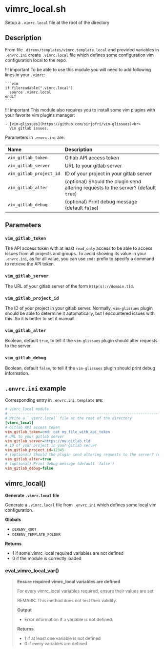 # vimrc_local.sh

Setup a `.vimrc.local` file at the root of the directory

## Description


From file `.direnv/templates/vimrc.template.local` and provided variables in
`.envrc.ini` create `.vimrc.local` file which defines some configuration
vim configuration local to the repo.

!!! important
    To be able to use this module you will need to add following lines in
    your `.vimrc`:

    ```vim
    if filereadable(".vimrc.local")
      source .vimrc.local
    endif
    ```

!!! important
    This module also requires you to install some vim plugins with your
    favorite vim plugins manager:

    - [vim-glissues](https://github.com/sirjofri/vim-glissues)<br>
      Vim gitlab issues.

Parameters in `.envrc.ini` are:

<center>

| Name                    | Description                                                                         |
| :---------------------- | :---------------------------------------------------------------------------------- |
| `vim_gitlab_token`      | Gitlab API access token                                                             |
| `vim_gitlab_server`     | URL to your gitlab server                                                           |
| `vim_gitlab_project_id` | ID of your project in your gitlab server                                            |
| `vim_gitlab_alter`      | (optional) Should the plugin send altering requests to the server? (default `true`) |
| `vim_gitlab_debug`      | (optional) Print debug message (default `false`)                                    |

</center>


## Parameters

### `vim_gitlab_token`

The API access token with at least `read_only` access to be able to access
issues from all projects and groups. To avoid showing its value in your
`.envrc.ini`, as for all value, you can use `cmd:` prefix to specify a
command to retrieve the API token.

### `vim_gitlab_server`

The URL of your gitlab server of the form `http(s)://domain.tld`.

### `vim_gitlab_project_id`

The ID of your project in your gitlab server. Normally, `vim-glissues`
plugin should be able to determine it automatically, but I encountered
issues with this. So it is better to set it manuall.

### `vim_gitlab_alter`

Boolean, default `true`, to tell if the `vim-glissues` plugin should alter
requests to the server.

### `vim_gitlab_debug`

Boolean, default `false`, to tell if the `vim-glissues` plugin should print
debug information.

## `.envrc.ini` example

Corresponding entry in `.envrc.ini.template` are:

```ini
# vimrc_local module
# ------------------------------------------------------------------------------
# Write a `.vimrc.local` file at the root of the directory
[vimrc_local]
# Gitlab API access token
vim_gitlab_token=cmd: cat my_file_with_api_token
# URL to your gitlab server
vim_gitlab_server=https://my.gitlab.tld
# ID of your project in your gitlab server
vim_gitlab_project_id=12345
# (optional) Should the plugin send altering requests to the server? (default `true`)
vim_gitlab_alter=true
# (optional) Print debug message (default `false`)
vim_gitlab_debug=false
```



## vimrc_local()

 **Generate `.vimrc.local` file**
 
 Generate a `.vimrc.local` file from `.envrc.ini` which defines some
 local vim configuration.

 **Globals**

 - `DIRENV_ROOT`
 - `DIRENV_TEMPLATE_FOLDER`

 **Returns**

 - 1 if some vimrc_local required variables are not defined
 - 0 if the module is correctly loaded

### eval_vimrc_local_var()

> **Ensure required vimrc_local variables are defined**
> 
> For every vimrc_local variables required, ensure their values are set.
> 
> REMARK: This method does not test their validity.
>
>
> **Output**
>
> - Error information if a variable is not defined.
>
> **Returns**
>
> - 1 if at least one variable is not defined
> - 0 if every variables are defined
>
>
